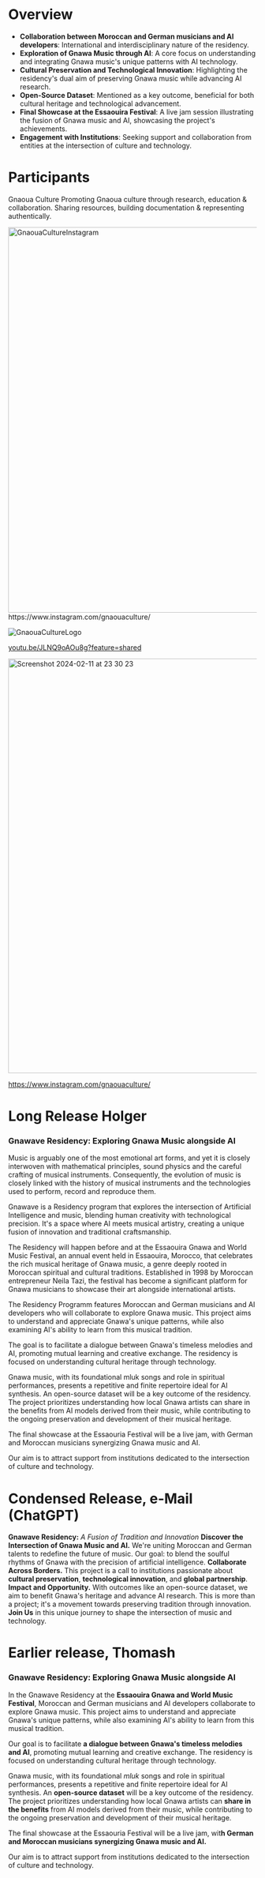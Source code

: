 # Overview
* **Collaboration between Moroccan and German musicians and AI developers**: International and interdisciplinary nature of the residency.
* **Exploration of Gnawa Music through AI**: A core focus on understanding and integrating Gnawa music's unique patterns with AI technology.
* **Cultural Preservation and Technological Innovation**: Highlighting the residency's dual aim of preserving Gnawa music while advancing AI research.
* **Open-Source Dataset**: Mentioned as a key outcome, beneficial for both cultural heritage and technological advancement.
* **Final Showcase at the Essaouira Festival**: A live jam session illustrating the fusion of Gnawa music and AI, showcasing the project's achievements.
* **Engagement with Institutions**: Seeking support and collaboration from entities at the intersection of culture and technology.

# Participants


Gnaoua Culture
Promoting Gnaoua culture through research, education & collaboration. Sharing resources, building documentation & representing authentically.

<img width="781" alt="GnaouaCultureInstagram" src="https://github.com/pollinations/Gnawave/assets/5099901/90ba74be-f29c-4079-9ed5-ecaf14970f0b">
https://www.instagram.com/gnaouaculture/



![GnaouaCultureLogo](https://github.com/pollinations/Gnawave/assets/5099901/8f83692b-8305-4323-a61c-e738240b6c2c)


[youtu.be/JLNQ9oAOu8g?feature=shared](https://l.instagram.com/?u=https%3A%2F%2Fyoutu.be%2FJLNQ9oAOu8g%3Ffeature%3Dshared&e=AT0crQsHFhe1f04p1oVbsYW0VSbk6138TB32JeqlTm8vW4XHLEm7ZhuHSLIcE78Sbff6i9j38lgXmpD15A5kE7kxv6XPRjAsdIL5wpA)[](https://www.instagram.com/gnaouaculture/followers/mutualOnly)

<img width="840" alt="Screenshot 2024-02-11 at 23 30 23" src="https://github.com/pollinations/Gnawave/assets/5099901/8788e29e-29aa-4297-a294-b3629889f1ea">

https://www.instagram.com/gnaouaculture/

# Long Release Holger

### Gnawave Residency: Exploring Gnawa Music alongside AI ###

Music is arguably one of the most emotional art forms, and yet it is closely interwoven with mathematical principles, sound physics and the careful crafting of musical instruments. Consequently, the evolution of music is closely linked with the history of musical instruments and the technologies used to perform, record and reproduce them. 

Gnawave is a Residency program that explores the intersection of Artificial Intelligence and music, blending human creativity with technological precision. It's a space where AI meets musical artistry, creating a unique fusion of innovation and traditional craftsmanship.

The Residency will happen before and at the Essaouira Gnawa and World Music Festival, an annual event held in Essaouira, Morocco, that celebrates the rich musical heritage of Gnawa music, a genre deeply rooted in Moroccan spiritual and cultural traditions. Established in 1998 by Moroccan entrepreneur Neila Tazi, the festival has become a significant platform for Gnawa musicians to showcase their art alongside international artists.

The Residency Programm features Moroccan and German musicians and AI developers who will collaborate to explore Gnawa music. This project aims to understand and appreciate Gnawa's unique patterns, while also examining AI's ability to learn from this musical tradition.

The goal is to facilitate a dialogue between Gnawa's timeless melodies and AI, promoting mutual learning and creative exchange. The residency is focused on understanding cultural heritage through technology.

Gnawa music, with its foundational mluk songs and role in spiritual performances, presents a repetitive and finite repertoire ideal for AI synthesis. An open-source dataset will be a key outcome of the residency. The project prioritizes understanding how local Gnawa artists can share in the benefits from AI models derived from their music, while contributing to the ongoing preservation and development of their musical heritage.

The final showcase at the Essaouria Festival will be a live jam, with German and Moroccan musicians synergizing Gnawa music and AI.

Our aim is to attract support from institutions dedicated to the intersection of culture and technology.

# Condensed Release, e-Mail (ChatGPT)
**Gnawave Residency:** *A Fusion of Tradition and Innovation*
**Discover the Intersection of Gnawa Music and AI.** We're uniting Moroccan and German talents to redefine the future of music. Our goal: to blend the soulful rhythms of Gnawa with the precision of artificial intelligence.
**Collaborate Across Borders.** This project is a call to institutions passionate about **cultural preservation**, **technological innovation**, and **global partnership**.
**Impact and Opportunity.** With outcomes like an open-source dataset, we aim to benefit Gnawa's heritage and advance AI research. This is more than a project; it's a movement towards preserving tradition through innovation.
**Join Us** in this unique journey to shape the intersection of music and technology.


# Earlier release, Thomash
### Gnawave Residency: Exploring Gnawa Music alongside AI

In the Gnawave Residency at the **Essaouira Gnawa and World Music Festival**, Moroccan and German musicians and AI developers collaborate to explore Gnawa music. This project aims to understand and appreciate Gnawa's unique patterns, while also examining AI's ability to learn from this musical tradition.

Our goal is to facilitate **a dialogue between Gnawa's timeless melodies and AI**, promoting mutual learning and creative exchange. The residency is focused on understanding cultural heritage through technology.

Gnawa music, with its foundational *mluk* songs and role in spiritual performances, presents a repetitive and finite repertoire ideal for AI synthesis. An **open-source dataset** will be a key outcome of the residency. The project prioritizes understanding how local Gnawa artists can **share in the benefits** from AI models derived from their music, while contributing to the ongoing preservation and development of their musical heritage.

The final showcase at the Essaouria Festival will be a live jam, wit**h German and Moroccan musicians synergizing Gnawa music and AI.**

Our aim is to attract support from institutions dedicated to the intersection of culture and technology.
